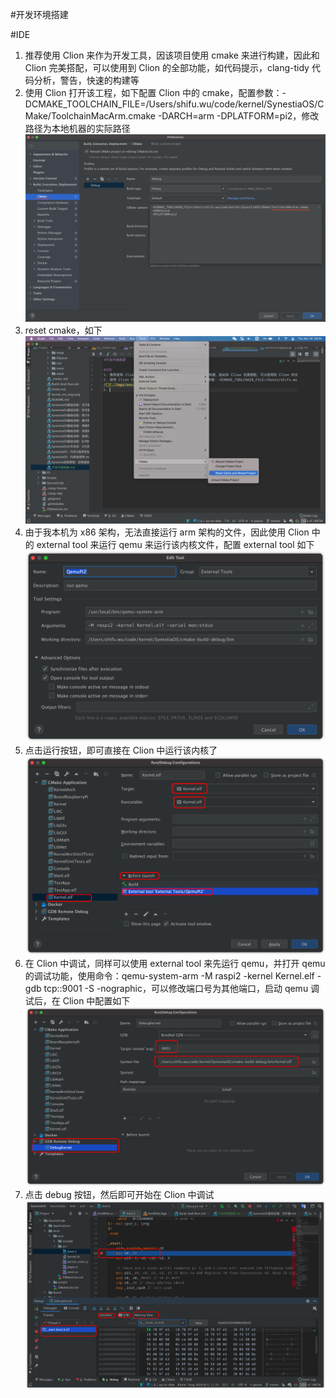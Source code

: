 #开发环境搭建

#IDE
1. 推荐使用 Clion 来作为开发工具，因该项目使用 cmake 来进行构建，因此和 Clion 完美搭配，可以使用到 Clion 的全部功能，如代码提示，clang-tidy 代码分析，警告，快速的构建等
2. 使用 Clion 打开该工程，如下配置 Clion 中的 cmake，配置参数：-DCMAKE_TOOLCHAIN_FILE=/Users/shifu.wu/code/kernel/SynestiaOS/CMake/ToolchainMacArm.cmake -DARCH=arm -DPLATFORM=pi2，修改路径为本地机器的实际路径
![](./imgs/env/clion_cmake.png)
3. reset cmake，如下
![](./imgs/env/reset_cmake.png)
4. 由于我本机为 x86 架构，无法直接运行 arm 架构的文件，因此使用 Clion 中的 external tool 来运行 qemu 来运行该内核文件，配置 external tool 如下
![](./imgs/env/external_tool.png)
5. 点击运行按钮，即可直接在 Clion 中运行该内核了
![](./imgs/env/run_qemu.png)
6. 在 Clion 中调试，同样可以使用 external tool 来先运行 qemu，并打开 qemu 的调试功能，使用命令：qemu-system-arm -M raspi2 -kernel Kernel.elf -gdb tcp::9001 -S -nographic，可以修改端口号为其他端口，启动 qemu 调试后，在 Clion 中配置如下
![](./imgs/env/clion_debug.png)
7. 点击 debug 按钮，然后即可开始在 Clion 中调试
![](./imgs/env/debug.png)
